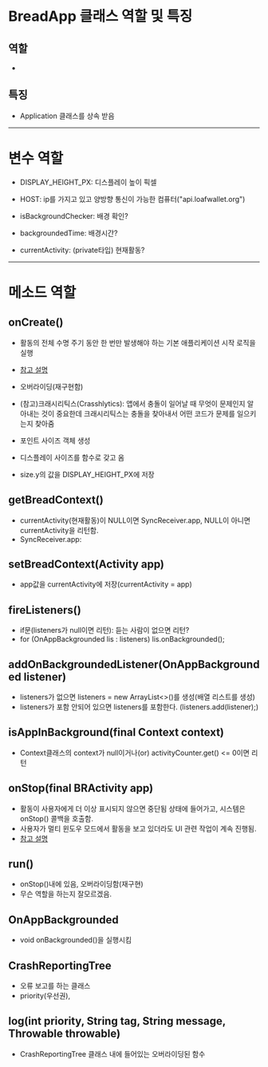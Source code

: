 # BreadApp 클래스 역할 및 특징

## 역할
-

## 특징
- Application 클래스를 상속 받음


* * *

# 변수 역할

- DISPLAY_HEIGHT_PX: 디스플레이 높이 픽셀
- HOST: ip를 가지고 있고 양방향 통신이 가능한 컴퓨터("api.loafwallet.org")
- isBackgroundChecker: 배경 확인?
- backgroundedTime: 배경시간?

- currentActivity: (private타입) 현재활동?



* * *

# 메소드 역할

## onCreate()  
- 활동의 전체 수명 주기 동안 한 번만 발생해야 하는 기본 애플리케이션 시작 로직을 실행
- [참고 설명](https://developer.android.com/guide/components/activities/activity-lifecycle?hl=ko)

- 오버라이딩(재구현함)
- (참고)크래시리틱스(Crasshlytics): 앱에서 충돌이 일어날 때 무엇이 문제인지 알아내는 것이 중요한데 크래시리틱스는 충돌을 찾아내서 어떤 코드가 문제를 일으키는지 찾아줌
- 포인트 사이즈 객체 생성
- 디스플레이 사이즈를 함수로 갖고 옴
- size.y의 값을 DISPLAY_HEIGHT_PX에 저장 




## getBreadContext()
- currentActivity(현재활동)이 NULL이면 SyncReceiver.app, NULL이 아니면 currentActivity을 리턴함.
- SyncReceiver.app: 




## setBreadContext(Activity app)
- app값을 currentActivity에 저장(currentActivity = app)




## fireListeners()
- if문(listeners가 null이면 리턴): 듣는 사람이 없으면 리턴?
- for (OnAppBackgrounded lis : listeners) lis.onBackgrounded();




## addOnBackgroundedListener(OnAppBackgrounded listener)
- listeners가 없으면 listeners = new ArrayList<>()를 생성(배열 리스트를 생성)
- listeners가 포함 안되어 있으면 listeners를 포함한다. (listeners.add(listener);)




## isAppInBackground(final Context context)
- Context클래스의 context가 null이거나(or) activityCounter.get() <= 0이면 리턴




## onStop(final BRActivity app)
-  활동이 사용자에게 더 이상 표시되지 않으면 중단됨 상태에 들어가고, 시스템은 onStop() 콜백을 호출함.
- 사용자가 멀티 윈도우 모드에서 활동을 보고 있더라도 UI 관련 작업이 계속 진행됨.
- [참고 설명](https://developer.android.com/guide/components/activities/activity-lifecycle?hl=ko)




## run() 
- onStop()내에 있음, 오버라이딩함(재구현)
- 무슨 역할을 하는지 잘모르겠음.




## OnAppBackgrounded 
- void onBackgrounded()을 실행시킴




## CrashReportingTree
- 오류 보고를 하는 클래스
- priority(우선권), 

## log(int priority, String tag, String message, Throwable throwable)
- CrashReportingTree 클래스 내에 들어있는 오버라이딩된 함수

